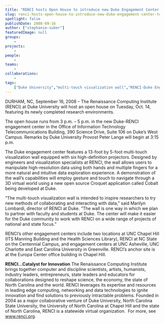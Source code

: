 ```yaml
---
title: "RENCI hosts Open House to introduce new Duke Engagement Center to campus community"
slug: renci-hosts-open-house-to-introduce-new-duke-engagement-center-to-campus-community
spotlight: false
publishDate: 2008-09-16
author: ["stephanie-suber"]
featuredImage: null
groups:
    - 
projects:
    - 
people:
    - 
teams: 
    - 
collaborations:
    - 
tags:
    ["Duke University","multi-touch visualization wall","RENCI-Duke Engagement Center"]
---
```

DURHAM, NC, September 16, 2008 – The Renaissance Computing Institute (RENCI) at Duke University will host an open house on Tuesday, Oct. 14, featuring its newly completed research environments.<!--more-->

The open house runs from 3 p.m. – 5 p.m. in the new Duke-RENCI engagement center in the Office of Information Technology Telecommunications Building, 390 Science Drive, Suite 106 on Duke’s West Campus. Remarks by Duke University Provost Peter Lange will begin at 3:15 p.m.

The Duke engagement center features a 13-foot by 5-foot multi-touch visualization wall equipped with six high-definition projectors. Designed by engineers and visualization specialists at RENCI, the wall allows users to manipulate high-resolution data using both hands and multiple fingers for a more natural and intuitive data exploration experience. A demonstration of the wall’s capabilities will employ gesture and touch to navigate through a 3D virtual world using a new open source Croquet application called Cobalt being developed at Duke.

“The multi-touch visualization wall is intended to inspire researchers to try new methods of collaborating and interacting with data,” said Marilyn Lombardi, director of RENCI at Duke. “The wall is one way in which we plan to partner with faculty and students at Duke. The center will make it easier for the Duke community to work with RENCI on a wide range of projects of national and state focus.”

RENCI’s other engagement centers include two locations at UNC Chapel Hill (ITS Manning Building and the Health Sciences Library), RENCI at NC State on the Centennial Campus, and engagement centers at UNC Asheville, UNC Charlotte and East Carolina University in Greenville. RENCI’s anchor site is at the Europa Center office building in Chapel Hill.

<strong>RENCI…Catalyst for  Innovation</strong>
The Renaissance Computing Institute brings together computer and discipline scientists, artists, humanists, industry leaders, entrepreneurs, state leaders and educators for collaborations designed to reshape science, the economy, the state of North Carolina and the world. RENCI leverages its expertise and resources in leading edge computing, networking and data technologies to ignite innovation and find solutions to previously intractable problems. Founded in 2004 as a major collaborative venture of Duke University, North Carolina State University, the University of North Carolina at Chapel Hill and the state of North Carolina, RENCI is a statewide virtual organization.  For more, see <a href="https://www.renci.org/">www.renci.org</a>.
